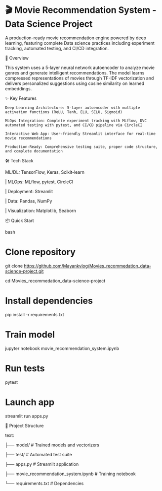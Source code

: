 
#    🎬 Movie Recommendation System - Data Science Project

A production-ready movie recommendation engine powered by deep learning, featuring complete Data science practices including experiment tracking, automated testing, and CI/CD integration.


🚀 Overview

This system uses a 5-layer neural network autoencoder to analyze movie genres and generate intelligent recommendations. The model learns compressed representations of movies through TF-IDF vectorization and delivers personalized suggestions using cosine similarity on learned embeddings.


✨ Key Features

    Deep Learning Architecture: 5-layer autoencoder with multiple activation functions (ReLU, Tanh, ELU, SELU, Sigmoid)

    MLOps Integration: Complete experiment tracking with MLflow, DVC  automated testing with pytest, and CI/CD pipeline via CircleCI

    Interactive Web App: User-friendly Streamlit interface for real-time movie recommendations

    Production-Ready: Comprehensive testing suite, proper code structure, and complete documentation

🛠️ Tech Stack

ML/DL: TensorFlow, Keras, Scikit-learn 

| MLOps: MLflow, pytest, CircleCI

| Deployment: Streamlit 

| Data: Pandas, NumPy 

| Visualization: Matplotlib, Seaborn

📦 Quick Start

bash
# Clone repository
git clone https://github.com/Mayankvlog/Movies_recommedation_data-science-project.git

cd Movies_recommedation_data-science-project

# Install dependencies
pip install -r requirements.txt

# Train model
jupyter notebook movie_recommendation_system.ipynb

# Run tests
pytest

# Launch app
streamlit run apps.py

🎯 Project Structure

text:

├── model/                  # Trained models and vectorizers

├── test/                   # Automated test suite

├── apps.py                  # Streamlit application

├── movie_recommendation_system.ipynb  # Training notebook

└── requirements.txt        # Dependencies





